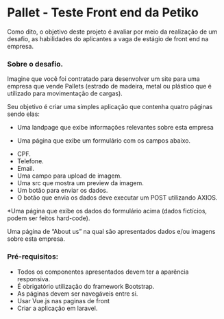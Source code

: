 # Pallet - Teste Front end da Petiko
<p> Como dito, o objetivo deste projeto é avaliar por meio da realização de um desafio, as habilidades do aplicantes a vaga de estágio de front end na empresa.</p>

### Sobre o desafio.
Imagine que você foi contratado para desenvolver um site para uma empresa que vende Pallets (estrado de madeira, metal ou plástico que é utilizado para movimentação de cargas).


Seu objetivo é criar uma simples aplicação que contenha quatro páginas sendo elas:


	
* Uma landpage que exibe informações relevantes sobre esta empresa	
	
* Uma página que exibe um formulário com os campos abaixo.	
- CPF.
- Telefone.
- Email.
- Uma campo para upload de imagem.
- Uma src que mostra um preview da imagem.	
- Um botão para enviar os dados.	
- O botão que envia os dados deve executar um POST utilizando AXIOS.	

*Uma página que exibe os dados do formulário acima (dados fictícios, podem ser feitos hard-code).	

Uma página de “About us” na qual são apresentados dados e/ou 	imagens sobre esta empresa.

### Pré-requisitos:
	
- Todos os componentes apresentados devem ter a aparência responsiva.
- É 	obrigatório utilização do framework Bootstrap.	
- As páginas devem ser navegáveis entre si.
- Usar Vue.js nas paginas de front
- Criar a aplicação em laravel.
